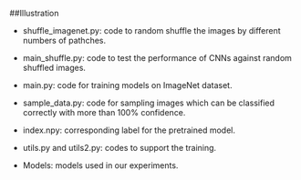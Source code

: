 ##Illustration

- shuffle_imagenet.py: code to random shuffle the images by different numbers of pathches.

- main_shuffle.py: code to test the performance of CNNs against random shuffled images.

- main.py: code for training models on ImageNet dataset.

- sample_data.py: code for sampling images which can be classified correctly with more than 100% confidence.

- index.npy: corresponding label for the pretrained model.

- utils.py and utils2.py: codes to support the training.

- Models: models used in our experiments.
